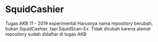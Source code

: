 # SquidCashier
Tugas AKB 11 - 2019 experimental
Harusnya nama repository berubah, bukan SquidCashier, tapi SquidScan-Ex. 
Tidak dirubah karena alamat repository sudah didaftar di tugas AKB
